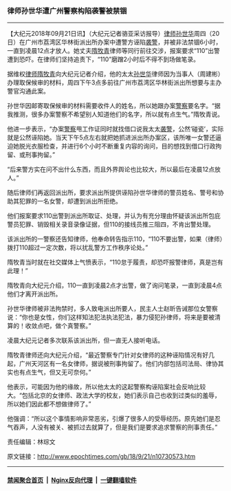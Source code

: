 ### 律师孙世华遭广州警察构陷袭警被禁锢
------------------------

<p>【大纪元2018年09月21日讯】（大纪元记者骆亚采访报导）<a href="http://www.epochtimes.com/gb/tag/%E5%BE%8B%E5%B8%88.html">律师</a><a href="http://www.epochtimes.com/gb/tag/%E5%AD%99%E4%B8%96%E5%8D%8E.html">孙世华</a>周四（20日）在广州市荔湾区华林街派出所办案中遭警方诬陷<a href="http://www.epochtimes.com/gb/tag/%E8%A2%AD%E8%AD%A6.html">袭警</a>，并被非法禁锢6小时，一直到凌晨12点才放人。她丈夫<a href="http://www.epochtimes.com/gb/tag/%E9%9A%8B%E7%89%A7%E9%9D%92.html">隋牧青</a>律师等同行前往交涉，报案要求“110”出警遭到恐吓。在律师们坚持追责下，“110”磨蹭2小时后不得不到场做笔录。</p>
<p>据维权<a href="http://www.epochtimes.com/gb/tag/%E5%BE%8B%E5%B8%88.html">律师</a><a href="http://www.epochtimes.com/gb/tag/%E9%9A%8B%E7%89%A7%E9%9D%92.html">隋牧青</a>向大纪元记者介绍，他的太太<a href="http://www.epochtimes.com/gb/tag/%E5%AD%99%E4%B8%96%E5%8D%8E.html">孙世华</a>律师因为当事人（周建彬）办理取保候审的材料，周四下午3点多前往广州市荔湾区华林街派出所想要与主办警官沟通此案。</p>
<p>孙世华因邮寄取保候审的材料需要收件人的姓名，所以她跟办案<a href="http://www.epochtimes.com/gb/tag/%E8%AD%A6%E5%AF%9F.html">警察</a>要名字。“据我推测，很多办案警察不希望别人知道他们的名字，所以就有点生气。”隋牧青说。</p>
<p>他进一步表示，“办案<a href="http://www.epochtimes.com/gb/tag/%E8%AD%A6%E5%AF%9F.html">警察</a>甩工作证同时就找借口说我太太<a href="http://www.epochtimes.com/gb/tag/%E8%A2%AD%E8%AD%A6.html">袭警</a>，公然‘碰瓷’，实际就是公然诬陷她。当天下午5点左右就把她抓进派出所办案区，该所唯一女警还逼迫她脱光衣服检查，并进行6个小时不断重复内容的询问，目的想找到借口行政拘留、或刑事拘留。”</p>
<p>“后来警方实在问不出什么东西，而且外界舆论也比较大，所以最后在凌晨12点放人。”</p>
<p>随后律师们再返回派出所，要求派出所提供诬陷孙世华律师的警员姓名、警号和协助其犯罪的一名女警，却遭到派出所拒绝。</p>
<p>他们报案要求110出警到派出所取证、处理，并认为有充分理由怀疑该派出所包庇警员犯罪、销毁相关录音录像证据，但110的接线员推三阻四，不肯出警处理。</p>
<p>该派出所的一警察还告知律师，他奉命转告指示110，“110不要出警，如果（律师）拨打110超过一定次数，将以扰乱警方工作秩序论处。”</p>
<p>隋牧青当时就在社交媒体上气愤表示，“110怠于履责，却恐吓报警律师，真是岂有此理！”</p>
<p>隋牧青向大纪元介绍，110一直到凌晨2点才出警，做了询问笔录，一直到凌晨4点他们才离开派出所。</p>
<p>孙世华律师被非法拘禁时，多人致电派出所要人，民主人士赵昕告诫那位女警察说：“你也是女性，你们这样知法犯法执法犯法，暴力侵犯孙律师，将来是要被清算的！收敛点吧，做个真警察。”</p>
<p>凌晨大纪元记者多次联系该派出所，但一直无人接听电话。</p>
<p>隋牧青律师还向大纪元介绍，“最近警察专门针对女律师的这种诬陷情况有好几起，广州天河区有一名女律师，据说被刑事拘留了。他们内部包括司法局、律协其实也有点生气，但又无可奈何。”</p>
<p>他表示，可能因为他的缘故，所以他太太的这起警察构诬陷案社会反响比较大。“包括北京的女律师、政法大学的校友，她们表示自己也收到过类似的羞辱，所以她们因此都不想做律师了。”</p>
<p>他强调：“所以这个事情影响非常恶劣，引爆了很多人的受辱经历。原先她们是忍气吞声，人没有被关、被抓过去就算了，但是我们是要求追求警察的刑事责任。”</p>
<p>责任编辑：林琮文</p>

原文链接：http://www.epochtimes.com/gb/18/9/21/n10730573.htm


------------------------
#### [禁闻聚合首页](https://github.com/gfw-breaker/banned-news/blob/master/README.md) &nbsp;|&nbsp; [Nginx反向代理](https://github.com/gfw-breaker/open-proxy/blob/master/README.md) &nbsp;|&nbsp; [一键翻墙软件](https://github.com/gfw-breaker/nogfw/blob/master/README.md)